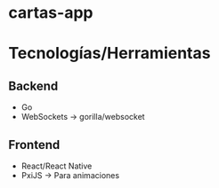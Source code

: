 # cartas-app

# Tecnologías/Herramientas

## Backend
  * Go
  * WebSockets -> gorilla/websocket

## Frontend
  * React/React Native
  * PxiJS -> Para animaciones
